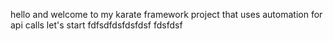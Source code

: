 hello and welcome to my karate framework project that uses automation for api calls 
let's start
fdfsdfdsfdsfdsf
fdsfdsf